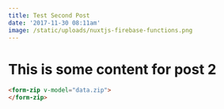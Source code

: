 ```yaml
---
title: Test Second Post
date: '2017-11-30 08:11am'
image: /static/uploads/nuxtjs-firebase-functions.png
---
```

# This is some content for post 2

```html
<form-zip v-model="data.zip">
</form-zip>
```
